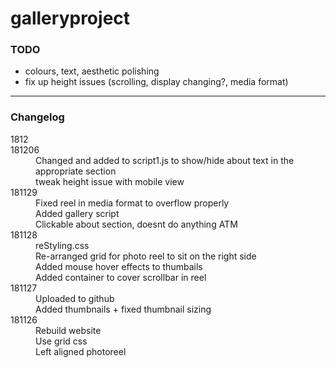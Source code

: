 # galleryproject

### TODO
- colours, text, aesthetic polishing
- fix up height issues (scrolling, display changing?, media format)

-----
### Changelog
<dl>
  <dt>1812</dt>
  <dd>
    
  </dd>
  
  <dt>181206</dt>
  <dd>
    Changed and added to script1.js to show/hide about text in the appropriate section<br/>
    tweak height issue with mobile view
  </dd>
  
  <dt>181129</dt>
  <dd>
    Fixed reel in media format to overflow properly<br/>
    Added gallery script<br/>
    Clickable about section, doesnt do anything ATM
  </dd>
  
  <dt>181128</dt>
  <dd>
    reStyling.css<br/>
    Re-arranged grid for photo reel to sit on the right side<br/>
    Added mouse hover effects to thumbails<br/>
    Added container to cover scrollbar in reel
  </dd>

  <dt>181127</dt>
  <dd>
    Uploaded to github<br/>
    Added thumbnails + fixed thumbnail sizing
  </dd>

  <dt>181126</dt>
  <dd>
    Rebuild website<br/>
    Use grid css<br/>
    Left aligned photoreel
  </dd>
  
  <dt></dt>
  <dd>
    
  </dd>
</dl>
